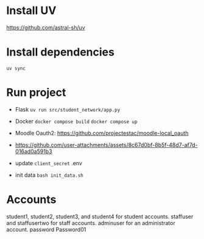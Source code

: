 # Install UV

https://github.com/astral-sh/uv

# Install dependencies

`uv sync`

# Run project
- Flask
`uv run src/student_network/app.py`

- Docker
`docker compose build`
`docker compose up`

- Moodle Oauth2: https://github.com/projectestac/moodle-local_oauth
- https://github.com/user-attachments/assets/8c67d0bf-8b5f-48d7-af7d-016ad0a591b3
- update `client_secret` .env
- init data
`bash init_data.sh`

# Accounts

student1, student2, student3, and student4 for student accounts.
staffuser and staffusertwo for staff accounts.
adminuser for an administrator account.
password Password01
